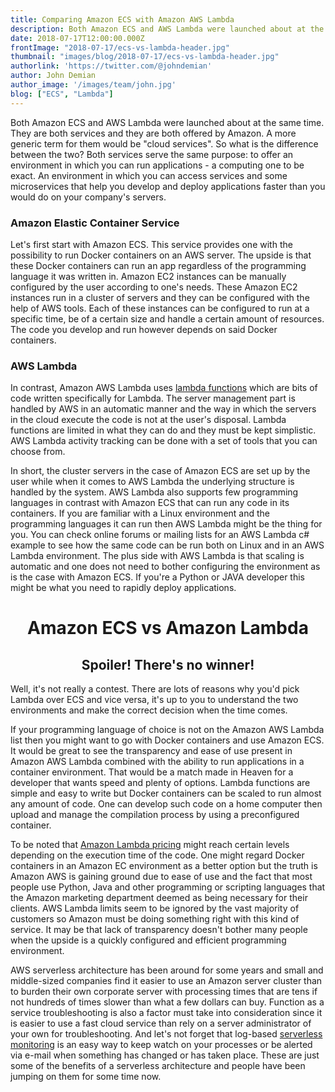 ```yaml
---
title: Comparing Amazon ECS with Amazon AWS Lambda
description: Both Amazon ECS and AWS Lambda were launched about at the same time and while they are similar in a lot of ways understanding the difference is important
date: 2018-07-17T12:00:00.000Z
frontImage: "2018-07-17/ecs-vs-lambda-header.jpg"
thumbnail: "images/blog/2018-07-17/ecs-vs-lambda-header.jpg"
authorlink: 'https://twitter.com/@johndemian'
author: John Demian
author_image: '/images/team/john.jpg'
blog: ["ECS", "Lambda"]
---
```


Both Amazon ECS and AWS Lambda were launched about at the same time. They are both services and they are both offered by Amazon. A more generic term for them would be "cloud services". So what is the difference between the two?
Both services serve the same purpose: to offer an environment in which you can run applications - a computing one to be exact. An environment in which you can access services and some microservices that help you develop and deploy applications faster than you would do on your company's servers.

<h3>Amazon Elastic Container Service</h3>
Let's first start with Amazon ECS. This service provides one with the possibility to run Docker containers on an AWS server. The upside is that these Docker containers can run an app regardless of the programming language it was written in. Amazon EC2 instances can be manually configured by the user according to one's needs. These Amazon EC2 instances run in a cluster of servers and they can be configured with the help of AWS tools. Each of these instances can be configured to run at a specific time, be of a certain size and handle a certain amount of resources. The code you develop and run however depends on said Docker containers.

<h3>AWS Lambda</h3>
In contrast, Amazon AWS Lambda uses <a href="https://dashbird.io/blog/what-is-a-lambda-function/">lambda functions</a> which are bits of code written specifically for Lambda. The server management part is handled by AWS in an automatic manner and the way in which the servers in the cloud execute the code is not at the user's disposal. Lambda functions are limited in what they can do and they must be kept simplistic. AWS Lambda activity tracking can be done with a set of tools that you can choose from.

In short, the cluster servers in the case of Amazon ECS are set up by the user while when it comes to AWS Lambda the underlying structure is handled by the system. AWS Lambda also supports few programming languages in contrast with Amazon ECS that can run any code in its containers. If you are familiar with a Linux environment and the programming languages it can run then AWS Lambda might be the thing for you. You can check online forums or mailing lists for an AWS Lambda c# example to see how the same code can be run both on Linux and in an AWS Lambda environment. The plus side with AWS Lambda is that scaling is automatic and one does not need to bother configuring the environment as is the case with Amazon ECS. If you're a Python or JAVA developer this might be what you need to rapidly deploy applications.


<center><h1>Amazon ECS vs Amazon Lambda</h1>
<h2>Spoiler! There's no winner!</h2></center>

Well, it's not really a contest. There are lots of reasons why you'd pick Lambda over ECS and vice versa, it's up to you to understand the two environments and make the correct decision when the time comes.


If your programming language of choice is not on the Amazon AWS Lambda list then you might want to go with Docker containers and use Amazon ECS. It would be great to see the transparency and ease of use present in Amazon AWS Lambda combined with the ability to run applications in a container environment. That would be a match made in Heaven for a developer that wants speed and plenty of options. Lambda functions are simple and easy to write but Docker containers can be scaled to run almost any amount of code. One can develop such code on a home computer then upload and manage the compilation process by using a preconfigured container.

To be noted that <a href="https://dashbird.io/lambda-cost-calculator/">Amazon Lambda pricing</a> might reach certain levels depending on the execution time of the code. One might regard Docker containers in an Amazon EC environment as a better option but the truth is Amazon AWS is gaining ground due to ease of use and the fact that most people use Python, Java and other programming or scripting languages that the Amazon marketing department deemed as being necessary for their clients. AWS Lambda limits seem to be ignored by the vast majority of customers so Amazon must be doing something right with this kind of service. It may be that lack of transparency doesn't bother many people when the upside is a quickly configured and efficient programming environment.

AWS serverless architecture has been around for some years and small and middle-sized companies find it easier to use an Amazon server cluster than to burden their own corporate server with processing times that are tens if not hundreds of times slower than what a few dollars can buy. Function as a service troubleshooting is also a factor must take into consideration since it is easier to use a fast cloud service than rely on a server administrator of your own for troubleshooting. And let's not forget that log-based <a href="https://dashbird.io/features/aws-lambda-serverless-monitoring/">serverless monitoring</a> is an easy way to keep watch on your processes or be alerted via e-mail when something has changed or has taken place. These are just some of the benefits of a serverless architecture and people have been jumping on them for some time now.
